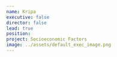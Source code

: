 ```yaml
---
name: Kripa
executive: false
director: false
lead: true
position:  
project: Socioeconomic Factors
image: ../assets/default_exec_image.png
---
```


